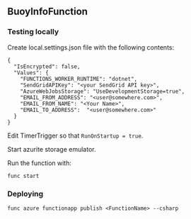 ﻿## BuoyInfoFunction

### Testing locally

Create local.settings.json file with the following contents:
```
{
  "IsEncrypted": false,
  "Values": {
    "FUNCTIONS_WORKER_RUNTIME": "dotnet",
    "SendGridAPIKey": "<your SendGrid API key>",
    "AzureWebJobsStorage": "UseDevelopmentStorage=true",
    "EMAIL_FROM_ADDRESS": "<user@somewhere.com>",
    "EMAIL_FROM_NAME": "<Your Name>",
    "EMAIL_TO_ADDRESS":  "<user@somewhere.com>"
  }
}
```

Edit TimerTrigger so that `RunOnStartup = true`.

Start azurite storage emulator.

Run the function with:
```
func start
```

### Deploying

```
func azure functionapp publish <FunctionName> --csharp
```